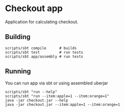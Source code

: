 # Checkout app

Application for calculating checkout.

## Building

    scripts/sbt compile      # builds
    scripts/sbt test         # run tests
    scripts/sbt app/assembly # run tests

## Running

You can run app via sbt or using assembled uberjar

    scripts/sbt "run --help"
    scripts/sbt "run --item:apple=1 --item:orange=1"
    java -jar checkout.jar --help
    java -jar checkout.jar --item:apple=1 --item:orange=1
